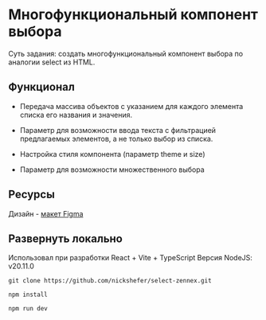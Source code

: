 # Многофункциональный компонент выбора

Суть задания: cоздать многофункциональный компонент выбора по аналогии select из HTML.

## Функционал

- Передача массива объектов с указанием для каждого элемента списка его названия и значения.

- Параметр для возможности ввода текста с фильтрацией предлагаемых элементов, а не только выбор из списка.

- Настройка стиля компонента (параметр theme и size)

- Параметр для возможности множественного выбора

## Ресурсы

Дизайн - [макет Figma](https://www.figma.com/design/eIywF9ag4XqRwWFORojlzB/%D0%A2%D0%B5%D1%81%D1%82%D0%BE%D0%B2%D0%BE%D0%B5?node-id=3-9&t=dJTvgnn5TkFl8HCd-0)

## Развернуть локально

Использовал при разработки React + Vite + TypeScript
Версия NodeJS: v20.11.0

```
git clone https://github.com/nickshefer/select-zennex.git

npm install

npm run dev
```
